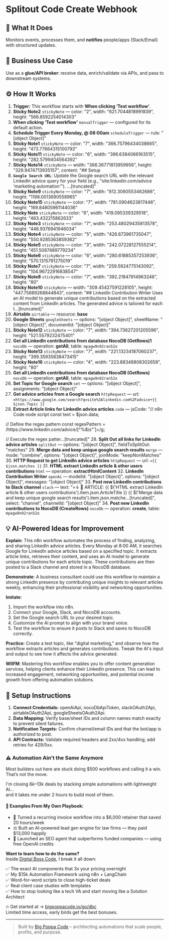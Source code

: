 # Splitout Code Create Webhook
## 🚀 What It Does
Monitors events, processes them, and **notifies** people/apps (Slack/Email) with structured updates.

## 💼 Business Use Case
Use as a **glue/API broker**: receive data, enrich/validate via APIs, and pass to downstream systems.

## ⚙️ How It Works
1. **Trigger:** This workflow starts with **When clicking ‘Test workflow’**.
2. **Sticky Note2** `stickyNote` — color: "2", width: "621.7044818991839", height: "566.8592254014303"
3. **When clicking ‘Test workflow’** `manualTrigger` — configured for its default action.
4. **Schedule Trigger Every Monday, @ 08:00am** `scheduleTrigger` — rule: "[object Object]"
5. **Sticky Note1** `stickyNote` — color: "7", width: "366.75796434038665", height: "473.77664315100793"
6. **Sticky Note11** `stickyNote` — color: "6", width: "396.6384066163515", height: "282.5799404564392"
7. **Sticky Note14** `stickyNote` — width: "366.36771813959956", height: "329.9474713935157", content: "## Setup
1. **`Google Search URL`**: Update the Google search URL with the relevant LinkedIn advice query for your field (e.g., "site:linkedin.com/advice 'marketing automation'").
…[truncated]"
8. **Sticky Note9** `stickyNote` — color: "7", width: "812.3060553462686", height: "1198.0013690558965"
9. **Sticky Note15** `stickyNote` — color: "7", width: "781.0904623817446", height: "169.84805961144036"
10. **Sticky Note** `stickyNote` — color: "6", width: "419.095339329518", height: "463.432215862633"
11. **Sticky Note3** `stickyNote` — color: "7", width: "253.48029435813578", height: "446.9376941946034"
12. **Sticky Note4** `stickyNote` — color: "5", width: "426.673961735047", height: "550.9285363859362"
13. **Sticky Note5** `stickyNote` — color: "3", width: "242.07228127555214", height: "451.5087489779234"
14. **Sticky Note6** `stickyNote` — color: "6", width: "280.61885357253936", height: "570.1315791275019"
15. **Sticky Note7** `stickyNote` — color: "7", width: "259.5924775143092", height: "104.96722916838547"
16. **Sticky Note8** `stickyNote` — color: "7", width: "392.21847914963246", height: "80"
17. **Sticky Note10** `stickyNote` — width: "309.45427591228105", height: "447.75689268844843", content: "## LinkedIn Contribution Writer
Uses an AI model to generate unique contributions based on the extracted content from LinkedIn articles. The generated advice is tailored for each t…[truncated]"
18. **Airtable** `airtable` — resource: **base**
19. **Google Sheets** `googleSheets` — options: "[object Object]", sheetName: "[object Object]", documentId: "[object Object]"
20. **Sticky Note12** `stickyNote` — color: "7", width: "394.73627201205596", height: "521.5579232475401"
21. **Get all LinkedIn contributions from database NocoDB (GetRows)1** `nocoDb` — operation: **getAll**, table: `mpagw9n92ran52o`
22. **Sticky Note13** `stickyNote` — color: "7", width: "221.13234187060237", height: "399.35935838473415"
23. **Sticky Note16** `stickyNote` — color: "4", width: "223.88348808302658", height: "80"
24. **Get all LinkedIn contributions from database NocoDB (GetRows)** `nocoDb` — operation: **getAll**, table: `mpagw9n92ran52o`
25. **Set Topic for Google search** `set` — options: "[object Object]", assignments: "[object Object]"
26. **Get advice articles from a Google search** `httpRequest` — url: `=https://www.google.com/search?q=site%3Alinkedin.com%2Fadvice+{{ $json.Topic }}`
27. **Extract Article links for LinkedIn advice articles** `code` — jsCode: "// n8n Code node script
const text = $json.data;

// Define the regex pattern
const regexPattern = /https:\/\/www\.linkedin\.com\/advice\/[^%&\s"']+/g;

// Execute the regex patter…[truncated]"
28. **Split Out all links for LinkedIn advice articles** `splitOut` — options: "[object Object]", fieldToSplitOut: "matches"
29. **Merge data and keep unique google search results** `merge` — mode: "combine", options: "[object Object]", joinMode: "keepNonMatches"
30. **HTTP Request to get LinkedIn advice articles** `httpRequest` — url: `={{ $json.matches }}`
31. **HTML extract LinkedIn article & other users contributions** `html` — operation: **extractHtmlContent**
32. **LinkedIn Contribution Writer** `openAi` — modelId: "[object Object]", options: "[object Object]", messages: "[object Object]"
33. **Post new LinkedIn contributions to Slack channel** `slack` — text: "=↓ 📝 ARTICLE:
{{ $('HTML extract LinkedIn article & other users contributions').item.json.ArticleTitle }}
{{ $('Merge data and keep unique google search results').item.json.matche…[truncated]", select: "channel", channelId: "[object Object]"
34. **Post new LinkedIn contributions to NocoDB (CreateRows)** `nocoDb` — operation: **create**, table: `mpagw9n92ran52o`

## 💡 AI-Powered Ideas for Improvement
**Explain**: This n8n workflow automates the process of finding, analyzing, and sharing LinkedIn advice articles. Every Monday at 8:00 AM, it searches Google for LinkedIn advice articles based on a specified topic. It extracts article links, retrieves their content, and uses an AI model to generate unique contributions for each article topic. These contributions are then posted to a Slack channel and stored in a NocoDB database.

**Demonstrate**: A business consultant could use this workflow to maintain a strong LinkedIn presence by contributing unique insights to relevant articles weekly, enhancing their professional visibility and networking opportunities.

**Imitate**: 
1. Import the workflow into n8n.
2. Connect your Google, Slack, and NocoDB accounts.
3. Set the Google search URL to your desired topic.
4. Customize the AI prompt to align with your brand voice.
5. Test the workflow to ensure it posts to Slack and saves to NocoDB correctly.

**Practice**: Create a test topic, like "digital marketing," and observe how the workflow extracts articles and generates contributions. Tweak the AI's input and output to see how it affects the advice generated.

**WIIFM**: Mastering this workflow enables you to offer content generation services, helping clients enhance their LinkedIn presence. This can lead to increased engagement, networking opportunities, and potential income growth from offering automation solutions.

## 🔧 Setup Instructions
1. **Connect Credentials:** openAiApi, nocoDbApiToken, slackOAuth2Api, airtableOAuth2Api, googleSheetsOAuth2Api.
2. **Data Mapping:** Verify base/sheet IDs and column names match exactly to prevent silent failures.
3. **Notification Targets:** Confirm channel/email IDs and that the bot/app is authorized to post.
4. **API Contracts:** Validate required headers and 2xx/4xx handling; add retries for 429/5xx.

### ⚠️ Automation Ain’t the Same Anymore

Most builders out here are stuck doing $500 workflows and calling it a win.  
That’s not the move.  

I'm closing $6k–$13k deals by stacking simple automations with lightweight AI...  
and it takes me under 2 hours to build most of them.

#### 🧠 Examples From My Own Playbook:
- 🔁 Turned a recurring invoice workflow into a $6,000 retainer that saved 20 hours/week  
- ⚖️ Built an AI-powered lead gen engine for law firms — they paid $13,000 happily  
- 🚀 Launched an SEO agent that outperforms funded companies — using free OpenAI credits  

**Want to learn how to do the same?**  
Inside [Digital Boss Code](https://bigpoppacode.io/go/dbc), I break it all down:

✅ The exact AI components that 3x your pricing overnight  
✅ My $15k Automation Framework using n8n + LangChain  
✅ Word-for-word scripts to close high-ticket deals  
✅ Real client case studies with templates  
✅ How to stop looking like a tech VA and start moving like a Solution Architect  

🔥 Get started at → [bigpoppacode.io/go/dbc](https://bigpoppacode.io/go/dbc)  
Limited time access, early birds get the best bonuses.

---
> Built by [Big Poppa Code](https://bigpoppacode.io) – architecting automations that scale people, profits, and purpose.

